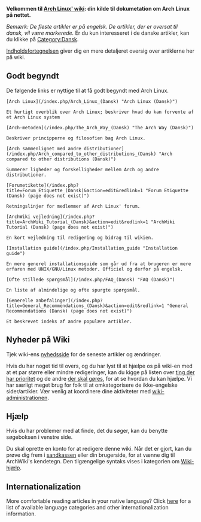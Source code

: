 **Velkommen til [Arch Linux' wiki](/index.php?title=ArchWiki_(Dansk)&action=edit&redlink=1 "ArchWiki (Dansk) (page does not exist)"): din kilde til dokumetation om Arch Linux på nettet.**

*Bemærk: De fleste artikler er på engelsk. De artikler, der er oversat til dansk, vil være markerede.* Er du kun interesseret i de danske artikler, kan du klikke på [Category:Dansk](/index.php/Category:Dansk "Category:Dansk").

[Indholdsfortegnelsen](/index.php/Table_of_contents_(Dansk) "Table of contents (Dansk)") giver dig en mere detaljeret oversig over artiklerne her på wiki.

## Godt begyndt

De følgende links er nyttige til at få godt begyndt med Arch Linux.

	[Arch Linux](/index.php/Arch_Linux_(Dansk) "Arch Linux (Dansk)")

	Et hurtigt overblik over Arch Linux; beskriver hvad du kan forvente af et Arch Linux system

	[Arch-metoden](/index.php/The_Arch_Way_(Dansk) "The Arch Way (Dansk)")

	Beskriver principperne og filosofien bag Arch Linux.

	[Arch sammenlignet med andre distributioner](/index.php/Arch_compared_to_other_distributions_(Dansk) "Arch compared to other distributions (Dansk)")

	Summerer ligheder og forskelligheder mellem Arch og andre distributioner.

	[Forumetikette](/index.php?title=Forum_Etiquette_(Dansk)&action=edit&redlink=1 "Forum Etiquette (Dansk) (page does not exist)")

	Retningslinjer for medlemmer af Arch Linux' forum.

	[ArchWiki vejledning](/index.php?title=ArchWiki_Tutorial_(Dansk)&action=edit&redlink=1 "ArchWiki Tutorial (Dansk) (page does not exist)")

	En kort vejledning til redigering og bidrag til wikien.

	[Installation guide](/index.php/Installation_guide "Installation guide")

	En mere generel installationsguide som går ud fra at brugeren er mere erfaren med UNIX/GNU/Linux metoder. Officiel og derfor på engelsk.

	[Ofte stillede spørgsmål](/index.php/FAQ_(Dansk) "FAQ (Dansk)")

	En liste af almindelige og ofte spurgte spørgsmål.

	[Generelle anbefalinger](/index.php?title=General_Recommendations_(Dansk)&action=edit&redlink=1 "General Recommendations (Dansk) (page does not exist)")

	Et beskrevet indeks af andre populære artikler.

## Nyheder på Wiki

Tjek wiki-ens [nyhedsside](/index.php/Wiki_News "Wiki News") for de seneste artikler og ændringer.

Hvis du har noget tid til overs, og du har lyst til at hjælpe os på wiki-en med at et par større eller mindre redigeringer, kan du kigge på listen over [ting der har prioritet](/index.php/Priority_Todo "Priority Todo") og de andre [der skal gøres](/index.php/WikiTodo "WikiTodo"), for at se hvordan du kan hjælpe. Vi har særligt meget brug for folk til at omkategorisere de ikke-engelske sider/artikler. Vær venlig at koordinere dine aktiviteter med [wiki-administrationen](/index.php/ContactList "ContactList").

## Hjælp

Hvis du har problemer med at finde, det du søger, kan du benytte søgeboksen i venstre side.

Du skal oprette en konto for at redigere denne wiki. Når det er gjort, kan du prøve dig frem i [sandkassen](/index.php/Sandbox "Sandbox") eller din brugerside, for at vænne dig til ArchWiki's kendetegn. Den tilgængelige syntaks vises i kategorien om [Wiki-hjælp](/index.php/Category:Help "Category:Help").

## Internationalization

More comfortable reading articles in your native language? Click [here](/index.php/Help:I18n#Languages "Help:I18n") for a list of available language categories and other internationalization information.